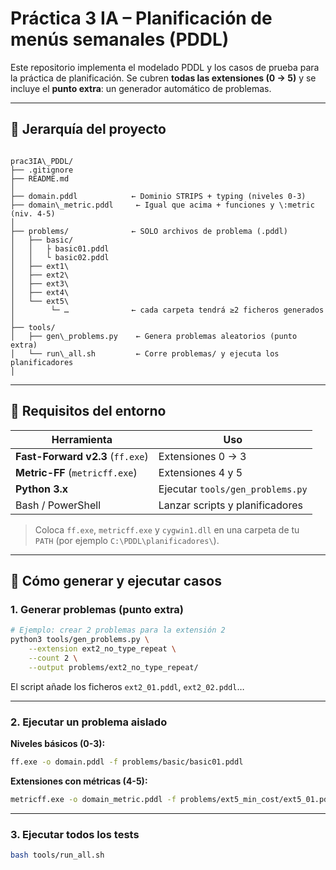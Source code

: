 # Práctica 3 IA – Planificación de menús semanales (PDDL)

Este repositorio implementa el modelado PDDL y los casos de prueba para la
práctica de planificación. Se cubren **todas las extensiones (0 → 5)** y se
incluye el **punto extra**: un generador automático de problemas.

---

## 📁 Jerarquía del proyecto

```

prac3IA\_PDDL/
├── .gitignore
├── README.md
│
├── domain.pddl            ← Dominio STRIPS + typing (niveles 0-3)
├── domain\_metric.pddl     ← Igual que acima + funciones y \:metric (niv. 4-5)
│
├── problems/              ← SOLO archivos de problema (.pddl)
│   ├── basic/
│   │   ├ basic01.pddl
│   │   └ basic02.pddl
│   ├── ext1\
│   ├── ext2\
│   ├── ext3\
│   ├── ext4\
│   └── ext5\
│        └─ …              ← cada carpeta tendrá ≥2 ficheros generados
│
├── tools/
│   ├── gen\_problems.py    ← Genera problemas aleatorios (punto extra)
│   └── run\_all.sh         ← Corre problemas/ y ejecuta los planificadores
│
````

---

## 🔧 Requisitos del entorno

| Herramienta     | Uso                          |
|-----------------|------------------------------|
| **Fast-Forward v2.3** (`ff.exe`) | Extensiones 0 → 3 |
| **Metric-FF** (`metricff.exe`)  | Extensiones 4 y 5 |
| **Python 3.x** | Ejecutar `tools/gen_problems.py` |
| Bash / PowerShell | Lanzar scripts y planificadores |

> Coloca `ff.exe`, `metricff.exe` y `cygwin1.dll` en una carpeta de tu  
> `PATH` (por ejemplo `C:\PDDL\planificadores\`).

---

## 🚀 Cómo generar y ejecutar casos

### 1. Generar problemas (punto extra)

```bash
# Ejemplo: crear 2 problemas para la extensión 2
python3 tools/gen_problems.py \
    --extension ext2_no_type_repeat \
    --count 2 \
    --output problems/ext2_no_type_repeat/
```

El script añade los ficheros `ext2_01.pddl`, `ext2_02.pddl`…

---

### 2. Ejecutar un problema aislado

**Niveles básicos (0-3):**

```bash
ff.exe -o domain.pddl -f problems/basic/basic01.pddl
```

**Extensiones con métricas (4-5):**

```bash
metricff.exe -o domain_metric.pddl -f problems/ext5_min_cost/ext5_01.pddl
```

---

### 3. Ejecutar todos los tests

```bash
bash tools/run_all.sh
```




